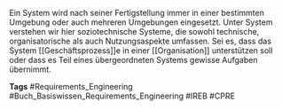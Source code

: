 Ein System wird nach seiner Fertigstellung immer in einer bestimmten Umgebung oder auch mehreren Umgebungen eingesetzt. Unter System verstehen wir hier soziotechnische Systeme, die sowohl technische, organisatorische als auch Nutzungsaspekte umfassen. Sei es, dass das System [[Geschäftsprozess]]e in einer [[Organisation]] unterstützen soll oder dass es Teil eines übergeordneten Systems gewisse Aufgaben übernimmt.

**Tags**
#Requirements_Engineering
#Buch_Basiswissen_Requirements_Engineering
#IREB
#CPRE